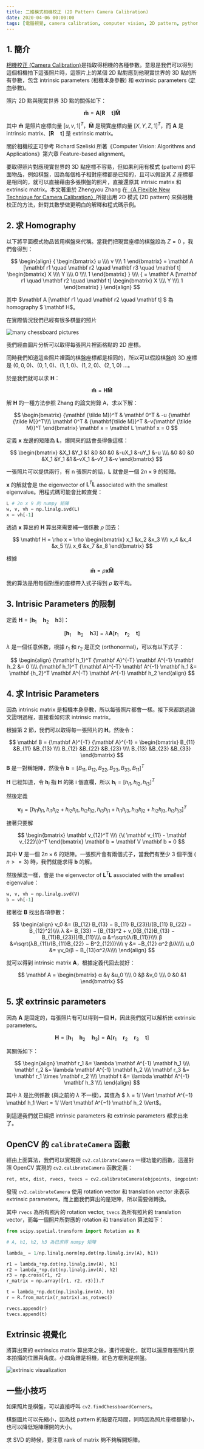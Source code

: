 ```yaml
---
title: 二維模式相機校正 (2D Pattern Camera Calibration)
date: 2020-04-06 00:00:00
tags: [電腦視覺, camera calibration, computer vision, 2D pattern, python]
---
```


## 1. 簡介

[相機校正 (Camera Calibration)](https://en.wikipedia.org/wiki/Camera_resectioning)是指取得相機的各種參數。意思是我們可以得到這個相機拍下這張照片時，這照片上的某個 2D 點對應到他現實世界的 3D 點的所有參數，包含 intrinsic parameters (相機本身參數) 和 extrinsic parameters ([定向](https://zh.wikipedia.org/wiki/%E5%AE%9A%E5%90%91_(%E5%90%91%E9%87%8F%E7%A9%BA%E9%96%93))參數)。

照片 2D 點與現實世界 3D 點的關係如下：

$$\mathbf{\tilde m} = \mathbf A [\mathbf R \quad \mathbf t] \mathbf {\tilde M}$$

其中 $\mathbf{\tilde m}$ 是照片座標向量 $[u, v, 1]^T$，$\mathbf {\tilde M}$ 是現實座標向量 $[X, Y, Z, 1]^T$，而 $\mathbf A$ 是 intrinsic matrix、$[\mathbf R \quad \mathbf t]$ 是 extrinsic matrix。

關於相機校正可參考 Richard Szeliski 所著《Computer Vision: Algorithms and Applications》第六章 Feature-based alignment。

要取得照片對應現實世界的 3D 點座標不容易，但如果利用有模式 (pattern) 的平面物品，例如棋盤，因為每個格子相對座標都是已知的，且可以假設其 $Z$ 座標都是相同的，就可以直接藉由多張棋盤的照片，直接還原其 intrisic matrix 和 extrinsic matrix。本文著重於 Zhengyou Zhang 在[〈A Flexible New Technique for Camera Calibration〉](https://www.microsoft.com/en-us/research/wp-content/uploads/2016/02/tr98-71.pdf)所提出用 2D 模式 (2D pattern) 來做相機校正的方法，針對其數學做更明白的解釋和程式碼示例。

## 2. 求 Homography

以下將平面模式物品皆用棋盤來代稱。當我們把現實座標的棋盤設為 $Z=0$ ，我們會得到：

$$
\begin{align}
    { 
        \begin{bmatrix}
        u \\\\
        v \\\\
        1
        \end{bmatrix}
        =
        \mathbf A [\mathbf r1 \quad \mathbf r2 \quad \mathbf r3 \quad \mathbf t] 
        \begin{bmatrix}
        X \\\\
        Y \\\\
        0 \\\\
        1
        \end{bmatrix}
    } \\\\
    { 
        =
        \mathbf A [\mathbf r1 \quad \mathbf r2 \quad \mathbf t] 
        \begin{bmatrix}
        X \\\\
        Y \\\\
        1
        \end{bmatrix}
    }
\end{align}
$$

其中 $\mathbf A [\mathbf r1 \quad \mathbf r2 \quad \mathbf t] $ 為 homography $ \mathbf H$。

在實際情況我們已經有很多棋盤的照片

![many chessboard pictures](https://user-images.githubusercontent.com/18013815/78544179-53ea9c80-782c-11ea-8c40-c0a6da560027.png)

我們經由圖片分析可以取得每張照片裡面格點的 2D 座標。

同時我們知道這些照片裡面的棋盤座標都是相同的，所以可以假設棋盤的 3D 座標是 $(0, 0, 0)$、$(0, 1, 0)$、$(1, 1, 0)$、$(1, 2, 0)$、$(2, 1, 0)$ ...。

於是我們就可以求 $\mathbf H$：

$$\mathbf{\tilde m} = \mathbf H \mathbf {\tilde M}$$

解 $\mathbf H$ 的一種方法參照 Zhang 的論文附錄 A，求以下解：

$$
\begin{bmatrix}
    {\mathbf {\tilde M}}^T & \mathbf 0^T & -u {\mathbf {\tilde M}}^T\\\\
    \mathbf 0^T   & {\mathbf{\tilde M}}^T &-v{\mathbf {\tilde M}}^T
\end{bmatrix} \mathbf x = \mathbf L \mathbf x = 0
$$

定義 $\mathbf x$ 左邊的矩陣為 $\mathbf L$，爆開來的話會長得像這樣：

$$
\begin{bmatrix}
   &X_1 &Y_1 &1 &0 &0 &0 &-uX_1 &-uY_1 &-u \\\\
   &0 &0 &0 &X_1 &Y_1 &1 &-vX_1 &-vY_1 &-v
\end{bmatrix}
$$

一張照片可以提供兩行，有 n 張照片的話，$\mathbf L$ 就會是一個 $2n \times 9$ 的矩陣。

$\mathbf x$ 的解就會是 the eigenvector of $\mathbf L^T \mathbf L$ associated with the smallest eigenvalue。用程式碼可能會比較直覺：

```py
L # 2n x 9 的 numpy 矩陣
w, v, vh = np.linalg.svd(L)
x = vh[-1]
```

透過 $\mathbf x$ 算出的 $\mathbf H$ 算出來需要補一個係數 $\rho$ 回去：

$$
\mathbf H = \rho x = \rho
\begin{bmatrix}
    x_1 &x_2 &x_3 \\\\
    x_4 &x_4 &x_5 \\\\
    x_6 &x_7 &x_8
\end{bmatrix}
$$

根據

$$\mathbf{\tilde m} = \rho \mathbf x \mathbf {\tilde M}$$

我的算法是用每個對應的座標帶入式子得到 $\rho$ 取平均。

## 3. Intrisic Parameters 的限制

定義 $\mathbf H = [\mathbf h_1 \quad \mathbf h_2 \quad \mathbf h3]$：

$$[\mathbf h_1 \quad \mathbf h_2 \quad \mathbf  h3] = \lambda \mathbf A [\mathbf r_1 \quad \mathbf r_2 \quad \mathbf t]$$

$\lambda$ 是一個任意係數，根據 $r_1$ 和 $r_2$ 是正交 (orthonormal)，可以有以下式子：

$$
\begin{align}
    {\mathbf  h_1}^T {\mathbf  A}^{-T} \mathbf  A^{-1} \mathbf h_2 &= 0 \\\\
    {\mathbf  h_1}^T {\mathbf  A}^{-T} \mathbf  A^{-1} \mathbf h_1 &= \mathbf  {h_2}^T \mathbf  A^{-T} \mathbf  A^{-1} \mathbf h_2
\end{align}
$$

## 4. 求 Intrisic Parameters

因為 intrinsic matrix 是相機本身參數，所以每張照片都會一樣。接下來都跳過論文證明過程，直接看如何求 intrinsic matrix。

根據第 2 節，我們可以取得每一張照片的 $\mathbf H$。然後令：

$$
\mathbf B = {\mathbf A}^{-T} {\mathbf A}^{-1} = 
\begin{bmatrix}
    B_{11} &B_{11} &B_{13} \\\\
    B_{12} &B_{22} &B_{23} \\\\
    B_{13} &B_{23} &B_{33}
\end{bmatrix}
$$

$\mathbf B$ 是一對稱矩陣，然後令 $\mathbf b = [B_{11}, B_{12} ,B_{22}, B_{23}, B_{33}, B_{11}]^T$

 
$\mathbf H$ 已經知道，令 $\mathbf h_i$ 指 $\mathbf H$ 的第 i 個直欄，所以 $\mathbf h_i = [h_{i1}, h_{i2} ,h_{i3}]^T$

然後定義

$$
\mathbf v_{ij} = [h_{i1} h_{j1}, h_{i1} h_{j2} + h_{i2} h_{j1}, h_{i2} h_{j2},
h_{i3} h_{j1} + h_{i1} h_{j3}, h_{i3} h_{j2} + h_{i2} h_{j3}, h_{i3} h_{j3}]^T
$$

接著只要解

$$
\begin{bmatrix}
    \mathbf v_{12}^T \\\\
    {\( \mathbf v_{11} - \mathbf v_{22}\)}^T
\end{bmatrix} \mathbf b = \mathbf V \mathbf b = 0
$$

其中 $\mathbf V$ 是一個 $2n \times 6$ 的矩陣。一張照片會有兩個式子，當我們有至少 3 個平面 ( $n >= 3$) 時，我們就能求得 $\mathbf b$ 的解。

然後解法一樣，會是 the eigenvector of $\mathbf L^T \mathbf L$ associated with the smallest eigenvalue：

```py
w, v, vh = np.linalg.svd(V)
b = vh[-1]
```

接著從 $\mathbf B$ 找出各項參數：

$$
\begin{align}
v_0 &= (B_{12} B_{13} − B_{11} B_{23})/(B_{11} B_{22} − B_{12}^2)\\\\
λ &= B_{33} − [B_{13}^2 + v_0(B_{12}B_{13} − B_{11}B_{23})]/B_{11}\\\\
α &=\sqrt{λ/B_{11}}\\\\
β &=\sqrt{λB_{11}/(B_{11}B_{22} − B^2_{12})}\\\\
γ &= −B_{12} α^2 β/λ\\\\
u_0 &= γv_0/β − B_{13}α^2/λ\\\\
\end{align}
$$

就可以得到 intrinsic matrix $\mathbf A$，根據定義代回去就好：

$$
\mathbf A = 
\begin{bmatrix}
α &γ &u_0 \\\\
0 &β &v_0 \\\\
0 &0 &1
\end{bmatrix}
$$

## 5. 求 extrinsic parameters

因為 $\mathbf A$ 是固定的，每張照片有可以得到一個 $\mathbf H$，因此我們就可以解析出 extrinsic parameters。

$$
    \mathbf H = [\mathbf h_1 \quad \mathbf h_2 \quad \mathbf h_3]
    = \mathbf A [\mathbf r_1 \quad \mathbf r_2 \quad \mathbf r_3 \quad \mathbf t] 
$$

其關係如下：

$$
\begin{align}
    \mathbf r_1 &= \lambda \mathbf A^{-1} \mathbf h_1  \\\\
    \mathbf r_2 &= \lambda \mathbf A^{-1} \mathbf h_2  \\\\
    \mathbf r_3 &= \mathbf r_1 \times \mathbf r_2  \\\\
    \mathbf t &= \lambda \mathbf A^{-1} \mathbf h_3  \\\\
\end{align} 
$$

其中 $\lambda$ 是比例係數 (與之前的 $\lambda$ 不一樣)，其值為 $ λ = 1/ \Vert \mathbf A^{−1} \mathbf h_1 \Vert = 1/ \Vert \mathbf A^{−1} \mathbf h_2 \Vert$。

到這邊我們就已經把 intrinsic parameters 和 extrinsic parameters 都求出來了。

## OpenCV 的 `calibrateCamera` 函數

經由上面算法，我們可以實現跟 `cv2.calibrateCamera` 一樣功能的函數，這邊對照 OpenCV 實現的 `cv2.calibrateCamera` 函數定義：

```py
ret, mtx, dist, rvecs, tvecs = cv2.calibrateCamera(objpoints, imgpoints, img_size,None,None)
```

發現 `cv2.calibrateCamera` 使用 rotation vector 和 translation vector 來表示 extrinsic parameters，而上面我們算出的是矩陣，所以需要做轉換。

其中 `rvecs` 為所有照片的 rotation vector, `tvecs` 為所有照片的 translation vector，而每一個照片所對應的 rotation 和 translation 算法如下：

```py
from scipy.spatial.transform import Rotation as R

# A, h1, h2, h3 為已求得 numpy 矩陣

lambda_ = 1/np.linalg.norm(np.dot(np.linalg.inv(A), h1))

r1 = lambda_*np.dot(np.linalg.inv(A), h1)
r2 = lambda_*np.dot(np.linalg.inv(A), h2)
r3 = np.cross(r1, r2
r_matrix = np.array([r1, r2, r3)]).T

t = lambda_*np.dot(np.linalg.inv(A), h3)
r = R.from_matrix(r_matrix).as_rotvec()

rvecs.append(r)
tvecs.append(t)
```

## Extrinsic 視覺化

將算出來的 extrinsics matrix 算出來之後，進行視覺化，就可以還原每張照片原本拍攝的位置與角度。小四角錐是相機，紅色方框則是棋盤。

![extrinsic visualization](https://user-images.githubusercontent.com/18013815/78570951-3a5f4a00-7858-11ea-889c-8db0a6ae7b74.jpg)


## 一些小技巧

如果照片是棋盤，可以直接呼叫 `cv2.findChessboardCorners`。

棋盤圖片可以先縮小，因為找 pattern 的點要花時間，同時因為照片座標都變小，也可以降低矩陣爆開的大小。

求 SVD 的時候，要注意 rank of matrix 夠不夠解開矩陣。
